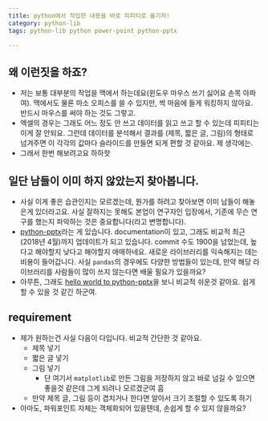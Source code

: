 ```yaml
---
title: python에서 작업한 내용을 바로 피피티로 옮기자!
category: python-lib
tags: python-lib python power-point python-pptx

---
```


## 왜 이런짓을 하죠? 

- 저는 보통 대부분의 작업을 맥에서 하는데요(윈도우 마우스 쓰기 싫어요 손목 아파여). 맥에서도 물론 마소 오피스를 쓸 수 있지만, 썩 마음에 들게 워킹하지 않아요. 반드시 마우스를 써야 하는 것도 그렇고. 
- 엑셀의 경우는 그래도 어느 정도 안 쓰고 데이터를 읽고 쓰고 할 수 있는데 피피티는 이게 잘 안되요. 그런데 데이터를 분석해서 결과를 (제목, 짧은 글, 그림)의 형태로 넘겨주면 이 각각의 값마다 슬라이드를 만들면 되게 편할 것 같아요. 제 생각에는. 
- 그래서 한번 해보려고요 하하핫

## 일단 남들이 이미 하지 않았는지 찾아봅니다. 

- 사실 이게 좋은 습관인지는 모르겠는데, 뭔가를 하려고 찾아보면 이미 남들이 해놓은게 있더라고요. 사실 잘하지는 못해도 본업이 연구자인 입장에서, 기존에 무슨 연구를 했는지 파악하는 것은 중요합니다(라고 변명합니다).
- [python-pptx](https://python-pptx.readthedocs.io/en/latest/)라는 게 있습니다. documentation이 있고, 그래도 비교적 최근(2018년 4월)까지 업데이트가 되고 있습니다. commit 수도 1900을 넘었는데, 높다고 해야할지 낮다고 해야할지 애매하네요. 새로운 라이브러리를 익숙해지는 데는 비용이 들어갑니다. 사실 `pandas`의 경우에도 다양한 방법들이 있는데, 만약 해당 라이브러리를 사람들이 많이 쓰지 않는다면 배울 필요가 있을까요? 
- 아무튼, 그래도 [hello world to python-pptx](https://python-pptx.readthedocs.io/en/latest/user/quickstart.html)을 보니 비교적 쉬운것 같아요. 쉽게 할 수 있을 것 같긴 하군여. 

## requirement

- 제가 원하는건 사실 다음이 다입니다. 비교적 간단한 것 같아요. 
    - 제목 넣기 
    - 짧은 글 넣기
    - 그림 넣기
        - 단 여기서 `matplotlib`로 만든 그림을 저장하지 않고 바로 넘길 수 있으면 좋을것 같은데 그게 되려나 모르겠군여 흠
    - 만약 제목 글, 그림 등이 겹치거나 한다면 알아서 크기 조절할 수 있도록 하기 
- 아마도, 파워포인트 자체는 객체화되어 있을텐데, 손쉽게 할 수 있지 않을까요? 